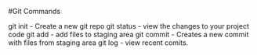 #Git Commands   

git init - Create a new git repo
git status - view the changes to your project code
git add - add files to staging area
git commit - Creates a new commit with files from staging area
git log - view recent comits.